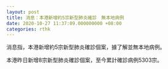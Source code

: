 ```yaml
---
layout: post
title: 消息：本港新增約5宗新型肺炎確診　無本地病例
date: 2020-10-27 11:37:09.000000000 +08:00
categories: rthk
---
```


消息指，本港新增約5宗新型肺炎確診個案，據了解並無本地病例。

本港昨日新增8宗新型肺炎確診個案，至今累計確診病例5303宗。
